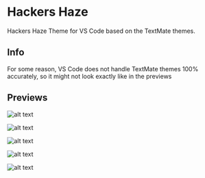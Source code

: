 # Hackers Haze

Hackers Haze Theme for VS Code based on the TextMate themes.

## Info

For some reason, VS Code does not handle TextMate themes 100% accurately, so it might not look exactly like in the previews

## Previews

![alt text](https://i.gyazo.com/b39ee2da8006ad0ddd2e655082be50c0.png "JS")

![alt text](https://i.gyazo.com/7bc1ebd3949db683ee5bdec8827d4ca4.png "HTML")

![alt text](https://i.gyazo.com/36639a2257201dd2411777a7b7fd74bb.png "CSS")

![alt text](https://i.gyazo.com/5e46b509c83f8403160c0db4c4960047.png "C++")

![alt text](https://i.gyazo.com/475d685a12b64d4130041a0960601242.png "Java")






